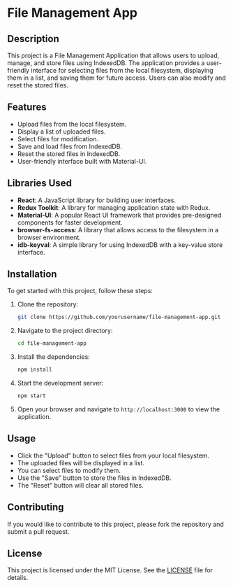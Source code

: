 # File Management App

## Description

This project is a File Management Application that allows users to upload, manage, and store files using IndexedDB. The application provides a user-friendly interface for selecting files from the local filesystem, displaying them in a list, and saving them for future access. Users can also modify and reset the stored files.

## Features

- Upload files from the local filesystem.
- Display a list of uploaded files.
- Select files for modification.
- Save and load files from IndexedDB.
- Reset the stored files in IndexedDB.
- User-friendly interface built with Material-UI.

## Libraries Used

- **React**: A JavaScript library for building user interfaces.
- **Redux Toolkit**: A library for managing application state with Redux.
- **Material-UI**: A popular React UI framework that provides pre-designed components for faster development.
- **browser-fs-access**: A library that allows access to the filesystem in a browser environment.
- **idb-keyval**: A simple library for using IndexedDB with a key-value store interface.

## Installation

To get started with this project, follow these steps:

1. Clone the repository:
   ```bash
   git clone https://github.com/yourusername/file-management-app.git
   ```

2. Navigate to the project directory:
   ```bash
   cd file-management-app
   ```

3. Install the dependencies:
   ```bash
   npm install
   ```

4. Start the development server:
   ```bash
   npm start
   ```

5. Open your browser and navigate to `http://localhost:3000` to view the application.

## Usage

- Click the "Upload" button to select files from your local filesystem.
- The uploaded files will be displayed in a list.
- You can select files to modify them.
- Use the "Save" button to store the files in IndexedDB.
- The "Reset" button will clear all stored files.

## Contributing

If you would like to contribute to this project, please fork the repository and submit a pull request.

## License

This project is licensed under the MIT License. See the [LICENSE](LICENSE) file for details.
